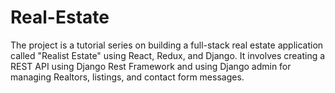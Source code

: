 # Real-Estate
The project is a tutorial series on building a full-stack real estate application called "Realist Estate" using React, Redux, and Django. It involves creating a REST API using Django Rest Framework and using Django admin for managing Realtors, listings, and contact form messages. 
